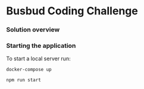 # Busbud Coding Challenge
### Solution overview


### Starting the application

To start a local server run:

```
docker-compose up

npm run start
```
